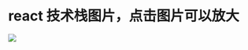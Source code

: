 # react 技术栈图片，点击图片可以放大
![](https://raw.githubusercontent.com/zhuziyi1989/Tools/master/React/%E4%B8%80%E5%BC%A0%E5%9B%BE%E8%AF%BB%E6%87%82%20React%20%E6%8A%80%E6%9C%AF%E6%A0%88.png)
